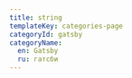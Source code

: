 ```yaml
---
title: string
templateKey: categories-page
categoryId: gatsby
categoryName:
  en: Gatsby
  ru: гатсби
---
```


